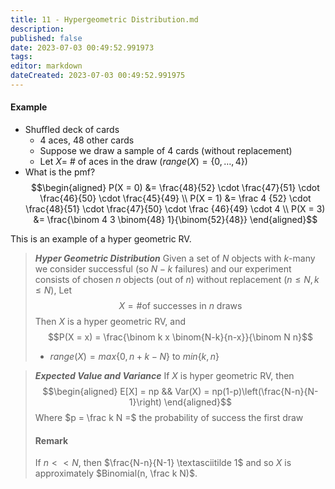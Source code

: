 ```yaml
---
title: 11 - Hypergeometric Distribution.md
description:
published: false
date: 2023-07-03 00:49:52.991973
tags:
editor: markdown
dateCreated: 2023-07-03 00:49:52.991975
---
```


#### Example
- Shuffled deck of cards
	- 4 aces, 48 other cards
	- Suppose we draw a sample of 4 cards (without replacement)
	- Let $X =$ # of aces in the draw ($range(X) = \{0, \dots, 4\}$)
- What is the pmf?
$$\begin{aligned}
	P(X = 0) &= \frac{48}{52} \cdot \frac{47}{51} \cdot \frac{46}{50} \cdot \frac{45}{49} \\
	P(X = 1) &= \frac 4 {52} \cdot \frac{48}{51} \cdot \frac{47}{50} \cdot \frac {46}{49} \cdot 4 \\
	P(X = 3) &= \frac{\binom 4 3 \binom{48} 1}{\binom{52}{48}}
\end{aligned}$$

This is an example of a hyper geometric RV.
> ***Hyper Geometric Distribution***
> Given a set of $N$ objects with $k$-many we consider successful (so $N-k$ failures) and our experiment consists of chosen $n$ objects (out of $n$) without replacement $(n \le N, k \le N)$, Let
> $$X = \text{\# of successes in $n$ draws}$$
> Then $X$ is a hyper geometric RV, and
> $$P(X = x) = \frac{\binom k x \binom{N-k}{n-x}}{\binom N n}$$
> 
> - $range(X) = max\{0, n+k - N\}$ to $min\{k, n\}$

> ***Expected Value and Variance***
> If $X$ is hyper geometric RV, then
> $$\begin{aligned}
> 	E[X] = np && Var(X) = np(1-p)\left(\frac{N-n}{N-1}\right)
> \end{aligned}$$
> Where $p = \frac k N =$ the probability of success the first draw
> 
> #### Remark
> If $n << N$, then $\frac{N-n}{N-1} \textasciitilde 1$ and so $X$ is approximately $Binomial(n, \frac k N)$.

